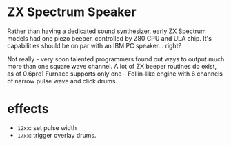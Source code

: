 # ZX Spectrum Speaker

Rather than having a dedicated sound synthesizer, early ZX Spectrum models had one piezo beeper, controlled by Z80 CPU and ULA chip. It's capabilities should be on par with an IBM PC speaker... right?

Not really - very soon talented programmers found out ways to output much more than one square wave channel. A lot of ZX beeper routines do exist, as of 0.6pre1 Furnace supports only one - Follin-like engine with 6 channels of narrow pulse wave and click drums.

# effects

- `12xx`: set pulse width
- `17xx`: trigger overlay drums.
